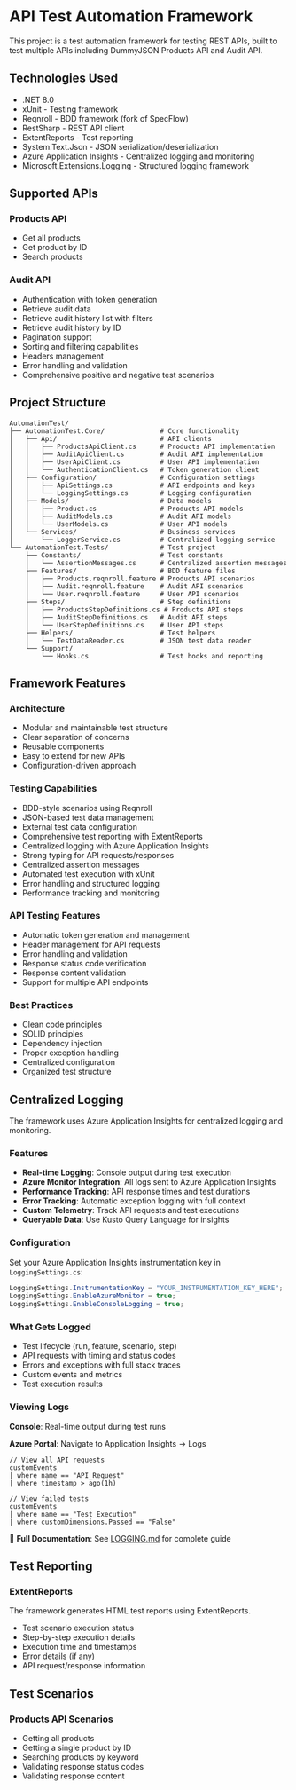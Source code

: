 # API Test Automation Framework

This project is a test automation framework for testing REST APIs, built to test multiple APIs including DummyJSON Products API and Audit API.

## Technologies Used

- .NET 8.0
- xUnit - Testing framework
- Reqnroll - BDD framework (fork of SpecFlow)
- RestSharp - REST API client
- ExtentReports - Test reporting
- System.Text.Json - JSON serialization/deserialization
- Azure Application Insights - Centralized logging and monitoring
- Microsoft.Extensions.Logging - Structured logging framework

## Supported APIs

### Products API
- Get all products
- Get product by ID
- Search products

### Audit API
- Authentication with token generation
- Retrieve audit data
- Retrieve audit history list with filters
- Retrieve audit history by ID
- Pagination support
- Sorting and filtering capabilities
- Headers management
- Error handling and validation
- Comprehensive positive and negative test scenarios

## Project Structure

```
AutomationTest/
├── AutomationTest.Core/              # Core functionality
│   ├── Api/                          # API clients
│   │   ├── ProductsApiClient.cs      # Products API implementation
│   │   ├── AuditApiClient.cs         # Audit API implementation
│   │   ├── UserApiClient.cs          # User API implementation
│   │   └── AuthenticationClient.cs   # Token generation client
│   ├── Configuration/                # Configuration settings
│   │   ├── ApiSettings.cs            # API endpoints and keys
│   │   └── LoggingSettings.cs        # Logging configuration
│   ├── Models/                       # Data models
│   │   ├── Product.cs                # Products API models
│   │   ├── AuditModels.cs            # Audit API models
│   │   └── UserModels.cs             # User API models
│   └── Services/                     # Business services
│       └── LoggerService.cs          # Centralized logging service
└── AutomationTest.Tests/             # Test project
    ├── Constants/                    # Test constants
    │   └── AssertionMessages.cs      # Centralized assertion messages
    ├── Features/                     # BDD feature files
    │   ├── Products.reqnroll.feature # Products API scenarios
    │   ├── Audit.reqnroll.feature    # Audit API scenarios
    │   └── User.reqnroll.feature     # User API scenarios
    ├── Steps/                        # Step definitions
    │   ├── ProductsStepDefinitions.cs # Products API steps
    │   ├── AuditStepDefinitions.cs   # Audit API steps
    │   └── UserStepDefinitions.cs    # User API steps
    ├── Helpers/                      # Test helpers
    │   └── TestDataReader.cs         # JSON test data reader
    └── Support/
        └── Hooks.cs                  # Test hooks and reporting
```

## Framework Features

### Architecture
- Modular and maintainable test structure
- Clear separation of concerns
- Reusable components
- Easy to extend for new APIs
- Configuration-driven approach

### Testing Capabilities
- BDD-style scenarios using Reqnroll
- JSON-based test data management
- External test data configuration
- Comprehensive test reporting with ExtentReports
- Centralized logging with Azure Application Insights
- Strong typing for API requests/responses
- Centralized assertion messages
- Automated test execution with xUnit
- Error handling and structured logging
- Performance tracking and monitoring

### API Testing Features
- Automatic token generation and management
- Header management for API requests
- Error handling and validation
- Response status code verification
- Response content validation
- Support for multiple API endpoints

### Best Practices
- Clean code principles
- SOLID principles
- Dependency injection
- Proper exception handling
- Centralized configuration
- Organized test structure

## Centralized Logging

The framework uses Azure Application Insights for centralized logging and monitoring.

### Features
- **Real-time Logging**: Console output during test execution
- **Azure Monitor Integration**: All logs sent to Azure Application Insights
- **Performance Tracking**: API response times and test durations
- **Error Tracking**: Automatic exception logging with full context
- **Custom Telemetry**: Track API requests and test executions
- **Queryable Data**: Use Kusto Query Language for insights

### Configuration

Set your Azure Application Insights instrumentation key in `LoggingSettings.cs`:

```csharp
LoggingSettings.InstrumentationKey = "YOUR_INSTRUMENTATION_KEY_HERE";
LoggingSettings.EnableAzureMonitor = true;
LoggingSettings.EnableConsoleLogging = true;
```

### What Gets Logged

- Test lifecycle (run, feature, scenario, step)
- API requests with timing and status codes
- Errors and exceptions with full stack traces
- Custom events and metrics
- Test execution results

### Viewing Logs

**Console**: Real-time output during test runs

**Azure Portal**: Navigate to Application Insights → Logs
```kusto
// View all API requests
customEvents
| where name == "API_Request"
| where timestamp > ago(1h)

// View failed tests
customEvents
| where name == "Test_Execution"
| where customDimensions.Passed == "False"
```

📖 **Full Documentation**: See [LOGGING.md](LOGGING.md) for complete guide

## Test Reporting

### ExtentReports

The framework generates HTML test reports using ExtentReports.
- Test scenario execution status
- Step-by-step execution details
- Execution time and timestamps
- Error details (if any)
- API request/response information

## Test Scenarios

### Products API Scenarios
- Getting all products
- Getting a single product by ID
- Searching products by keyword
- Validating response status codes
- Validating response content

